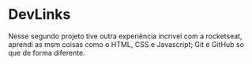 # DevLinks
Nesse segundo projeto tive outra experiência incrivel com a rocketseat, aprendi as msm coisas como o HTML, CSS e Javascript; Git e GitHub so que de forma diferente.

